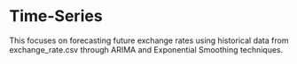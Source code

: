 # Time-Series
This focuses on forecasting future exchange rates using historical data from exchange_rate.csv through ARIMA and Exponential Smoothing techniques.

